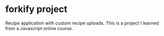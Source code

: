 # forkify project

Recipe application with custom recipe uploads.
This is a project I learned from a Javascript online course.
